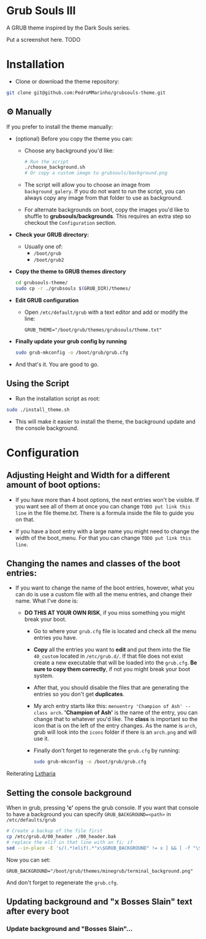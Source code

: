 # Grub Souls III 

A GRUB theme inspired by the Dark Souls series.

Put a screenshot here. TODO


# Installation

- Clone or download the theme repository:

```bash
git clone git@github.com:PedroMMarinho/grubsouls-theme.git
```

## ⚙️ Manually

If you prefer to install the theme manually:

- (optional) Before you copy the theme you can:

    - Choose any background you'd like:
        ```bash
        # Run the script
        ./choose_background.sh
        # Or copy a custom image to grubsouls/background.png
        ```
    - The script will allow you to choose an image from `background_galery`. If you do not want to run the script, you can always copy any image from that folder to use as background.

    - For alternate backgrounds on boot, copy the images you'd like to shuffle to **grubsouls/backgrounds**. This requires an extra step so checkout the `Configuration` section.
    
- **Check your GRUB directory:**
   - Usually one of:
     - `/boot/grub`
     - `/boot/grub2`

- **Copy the theme to GRUB themes directory**
   ```bash
   cd grubsouls-theme/
   sudo cp -r ./grubsouls $(GRUB_DIR)/themes/
    ```

- **Edit GRUB configuration**
  - Open `/etc/default/grub` with a text editor and add or modify the line:
  
       ```
       GRUB_THEME="/boot/grub/themes/grubsouls/theme.txt"
    ```

- **Finally update your grub config by running** 
  ```bash
  sudo grub-mkconfig -o /boot/grub/grub.cfg
    ```

- And that's it. You are good to go.

## Using the Script

- Run the installation script as root:

```bash
sudo ./install_theme.sh
```

- This will make it easier to install the theme, the background update and the console background.

# Configuration

## Adjusting Height and Width for a different amount of boot options:

- If you have more than 4 boot options, the next entries won't be visible. If you want see all of them at once you can change `TODO put link this line` in the file theme.txt. There is a formula inside the file to guide you on that.

- If you have a boot entry with a large name you might need to change the width of the boot_menu. For that you can change `TODO put link this line`.

## Changing the names and classes of the boot entries:

- If you want to change the name of the boot entries, however, what you can do is use a custom file with all the menu entries, and change their name. 
What I've done is: 
       
    - **DO THIS AT YOUR OWN RISK**, if you miss something you might break your boot.

       - Go to where your `grub.cfg` file is located and check all the menu entries you have.

       - **Copy** all the entries you want to **edit** and put them into the file `40_custom` located in `/etc/grub.d/`. If that file does not exist create a new executable that will be loaded into the `grub.cfg`. **Be sure to copy them correctly**, if not you might break your boot system.
  
       - After that, you should disable the files that are generating the entries so you don't get **duplicates**. 
  
       - My arch entry starts like this: `menuentry 'Champion of Ash' --class arch`. **'Champion of Ash'** is the name of the entry, you can change that to whatever you'd like. The **class** is important so the icon that is on the left of the entry changes. As the name is `arch`, grub will look into the `icons` folder if there is an `arch.png` and will use it.
  
      - Finally don't forget to regenerate the `grub.cfg` by running:
        ```bash
        sudo grub-mkconfig -o /boot/grub/grub.cfg
        ```

Reiterating [Lxtharia](https://github.com/Lxtharia/minegrub-theme?tab=readme-ov-file#setting-the-console-background)


## Setting the console background

When in grub, pressing **'c'** opens the grub console. If you want that console to have a background you can specify `GRUB_BACKGROUND=<path>` in `/etc/defaults/grub`

```bash
# Create a backup of the file first
cp /etc/grub.d/00_header ./00_header.bak
# replace the elif in that line with an fi; if
sed --in-place -E 's/(.*)elif(.*"x\$GRUB_BACKGROUND" != x ] && [ -f "\$GRUB_BACKGROUND" ].*)/\1fi; if\2/' /etc/grub.d/00_header
```

Now you can set:
```
GRUB_BACKGROUND="/boot/grub/themes/minegrub/terminal_background.png"
```

And don't forget to regenerate the `grub.cfg`.


## Updating background and "x Bosses Slain" text after every boot



### Update background and "Bosses Slain"...
